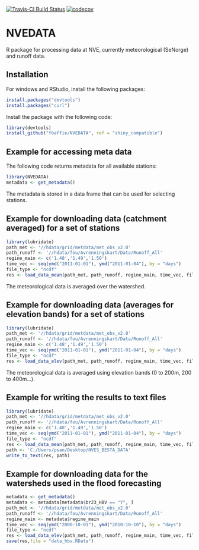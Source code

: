 [![Travis-CI Build Status](https://travis-ci.org/fbaffie/NVEDATA.svg?branch=master)](https://travis-ci.org/fbaffie/NVEDATA)
[![codecov](https://codecov.io/github/fbaffie/NVEDATA/branch/master/graphs/badge.svg)](https://codecov.io/gh/fbaffie/NVEDATA) 

# NVEDATA

R package for processing data at NVE, currently meteorological (SeNorge) and runoff data.

## Installation

For windows and RStudio, install the following packages:

```R
install.packages("devtools")
install.packages("curl")
```

Install the package with the following code:

```R
library(devtools)
install_github("fbaffie/NVEDATA", ref = "shiny_compatible")
```

## Example for accessing meta data

The following code returns metadata for all available stations:

```R
library(NVEDATA)
metadata <- get_metadata()
```

The metadata is stored in a data frame that can be used for selecting stations.

## Example for downloading data (catchment averaged) for a set of stations

```R
library(lubridate)
path_met <- '//hdata/grid/metdata/met_obs_v2.0'
path_runoff <- '//hdata/fou/Avrenningskart/Data/Runoff_All'
regine_main <- c('1.48','1.49','1.50')
time_vec <- seq(ymd("2011-01-01"), ymd("2011-01-04"), by = "days")
file_type <- "ncdf"
res <- load_data_mean(path_met, path_runoff, regine_main, time_vec, file_type)
```
The meteorological data is averaged over the watershed.

## Example for downloading data (averages for elevation bands) for a set of stations

```R
library(lubridate)
path_met <- '//hdata/grid/metdata/met_obs_v2.0'
path_runoff <- '//hdata/fou/Avrenningskart/Data/Runoff_All'
regine_main <- c('1.48','1.49','1.50')
time_vec <- seq(ymd("2011-01-01"), ymd("2011-01-04"), by = "days")
file_type <- "ncdf"
res <- load_data_elev(path_met, path_runoff, regine_main, time_vec, file_type)
```
The meteorological data is averaged using elevation bands (0 to 200m, 200 to 400m...).

## Example for writing the results to text files

```R
library(lubridate)
path_met <- '//hdata/grid/metdata/met_obs_v2.0'
path_runoff <- '//hdata/fou/Avrenningskart/Data/Runoff_All'
regine_main <- c('1.48','1.49','1.50')
time_vec <- seq(ymd("2011-01-01"), ymd("2011-01-04"), by = "days")
file_type <- "ncdf"
res <- load_data_mean(path_met, path_runoff, regine_main, time_vec, file_type)
path <- 'C:/Users/psan/Desktop/NVES_BESTA_DATA'
write_to_text(res, path)
```
## Example for downloading data for the watersheds used in the flood forecasting

```R
metadata <- get_metadata()
metadata <- metadata[metadata$br23_HBV == "Y", ]
path_met <- '//hdata/grid/metdata/met_obs_v2.0'
path_runoff <- '//hdata/fou/Avrenningskart/Data/Runoff_All'
regine_main <- metadata$regine_main
time_vec <- seq(ymd("2000-10-01"), ymd("2010-10-10"), by = "days")
file_type <- "ncdf"
res <- load_data_elev(path_met, path_runoff, regine_main, time_vec, file_type)
save(res,file = "data_hbv.RData")
```
